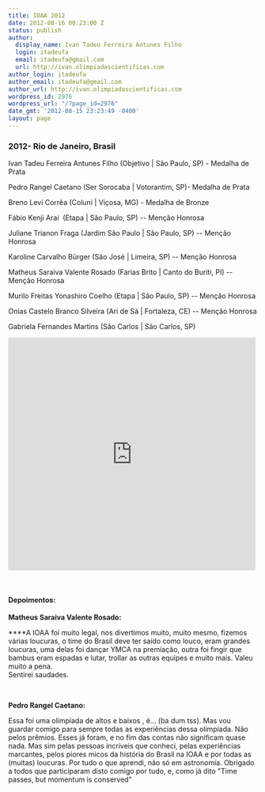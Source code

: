 ```yaml
---
title: IOAA 2012
date: 2012-08-16 00:23:00 Z
status: publish
author:
  display_name: Ivan Tadeu Ferreira Antunes Filho
  login: itadeufa
  email: itadeufa@gmail.com
  url: http://ivan.olimpiadascientificas.com
author_login: itadeufa
author_email: itadeufa@gmail.com
author_url: http://ivan.olimpiadascientificas.com
wordpress_id: 2976
wordpress_url: "/?page_id=2976"
date_gmt: '2012-08-15 23:23:49 -0400'
layout: page
---
```


### 2012- Rio de Janeiro, Brasil

  
Ivan Tadeu Ferreira Antunes Filho (Objetivo \| São Paulo, SP) - Medalha de Prata

 Pedro Rangel Caetano (Ser Sorocaba \| Votorantim, SP)- Medalha de Prata

Breno Leví Corrêa (Coluni \| Viçosa, MG) - Medalha de Bronze

Fábio Kenji Arai  (Etapa \| São Paulo, SP) -- Menção Honrosa

Juliane Trianon Fraga (Jardim São Paulo \| São Paulo, SP) -- Menção Honrosa

Karoline Carvalho Bürger (São José \| Limeira, SP) -- Menção Honrosa

Matheus Saraiva Valente Rosado (Farias Brito \| Canto do Buriti, PI) -- Menção Honrosa

Murilo Freitas Yonashiro Coelho (Etapa \| São Paulo, SP) -- Menção Honrosa

Onias Castelo Branco Silveira (Ari de Sá \| Fortaleza, CE) -- Menção Honrosa

Gabriela Fernandes Martins (São Carlos \| São Carlos, SP)

<iframe src="https://www.facebook.com/plugins/post.php?href=https%3A%2F%2Fwww.facebook.com%2FOlimpiadasCientificas%2Fphotos%2Fa.457113477653672%2F457113844320302%2F%3Ftype%3D3&width=500" width="500" height="471" style="border:none;overflow:hidden" scrolling="no" frameborder="0" allowTransparency="true" allow="encrypted-media"></iframe>

 

#### Depoimentos:

  
**Matheus Saraiva Valente Rosado:**

 ****A IOAA foi muito legal, nos divertimos muito, muito mesmo, fizemos várias loucuras, o time do Brasil deve ter saído como louco, eram grandes loucuras, uma delas foi dançar YMCA na premiação, outra foi fingir que
bambus eram espadas e lutar, trollar as outras equipes e muito mais. Valeu muito a pena.  
 Sentirei saudades.

 

**Pedro Rangel Caetano:**

Essa foi uma olimpíada de altos e baixos , é... (ba dum tss). Mas vou guardar comigo para sempre todas as experiências dessa olimpíada. Não pelos prêmios. Esses já foram, e no fim das contas não significam quase nada.
Mas sim pelas pessoas incríveis que conheci, pelas experiências marcantes, pelos piores micos da história do Brasil na IOAA e por todas as (muitas) loucuras. Por tudo o que aprendi, não só em astronomia. Obrigado a todos
que participaram disto comigo por tudo, e, como já dito "Time passes, but momentum is conserved"

